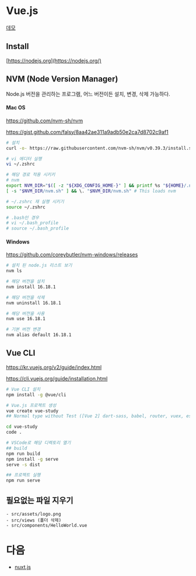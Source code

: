 # Vue.js

[데모](https://github.com/MaximHelio/vuedongsan)

## Install

[https://nodejs.org](https://nodejs.org/)

## NVM (Node Version Manager)

Node.js 버전을 관리하는 프로그램, 어느 버전이든 설치, 변경, 삭제 가능하다.

#### Mac OS

https://github.com/nvm-sh/nvm

https://gist.github.com/falsy/8aa42ae311a9adb50e2ca7d8702c9af1

```bash
# 설치
curl -o- https://raw.githubusercontent.com/nvm-sh/nvm/v0.39.3/install.sh | bash

# vi 에디터 실행
vi ~/.zshrc

# 해당 경로 적용 시키키
# nvm
export NVM_DIR="$([ -z "${XDG_CONFIG_HOME-}" ] && printf %s "${HOME}/.nvm" || printf %s "${XDG_CONFIG_HOME}/nvm")"
[ -s "$NVM_DIR/nvm.sh" ] && \. "$NVM_DIR/nvm.sh" # This loads nvm

# ~/.zshrc 재 실행 시키기
source ~/.zshrc

# .bash인 경우
# vi ~/.bash_profile
# source ~/.bash_profile
```

#### Windows

https://github.com/coreybutler/nvm-windows/releases

```bash
# 설치 된 node.js 리스트 보기
nvm ls

# 해당 버전을 설치
nvm install 16.18.1

# 해당 버전을 삭제
nvm uninstall 16.18.1

# 해당 버전을 사용
nvm use 16.18.1

# 기본 버전 변경
nvm alias default 16.18.1
```

## Vue CLI

https://kr.vuejs.org/v2/guide/index.html

https://cli.vuejs.org/guide/installation.html

```bash
# Vue CLI 설치
npm install -g @vue/cli

# Vue.js 프로젝트 생성
vue create vue-study
## Normal type without Test ([Vue 2] dart-sass, babel, router, vuex, eslint) 선택

cd vue-study
code .

# VSCode로 해당 디렉토리 열기
## build
npm run build
npm install -g serve
serve -s dist

## 프로젝트 실행
npm run serve
```

## 필요없는 파일 지우기

```
- src/assets/logo.png
- src/views (폴더 삭제)
- src/components/HelloWorld.vue
```











# 다음

- [nuxt.js](Nuxt-curriculum/README.md)

